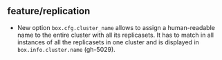 ## feature/replication

* New option `box.cfg.cluster_name` allows to assign a human-readable name to
  the entire cluster with all its replicasets. It has to match in all instances
  of all the replicasets in one cluster and is displayed in
  `box.info.cluster.name` (gh-5029).
